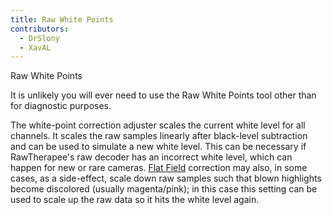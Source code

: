 ```yaml
---
title: Raw White Points
contributors:
  - DrSlony
  - XavAL
---
```


<div class="pagetitle">

Raw White Points

</div>

It is unlikely you will ever need to use the Raw White Points tool other
than for diagnostic purposes.

The white-point correction adjuster scales the current white level for
all channels. It scales the raw samples linearly after black-level
subtraction and can be used to simulate a new white level. This can be
necessary if RawTherapee's raw decoder has an incorrect white level,
which can happen for new or rare cameras. [Flat
Field](Flat_Field.md) correction may also, in some cases, as a
side-effect, scale down raw samples such that blown highlights become
discolored (usually magenta/pink); in this case this setting can be used
to scale up the raw data so it hits the white level again.
